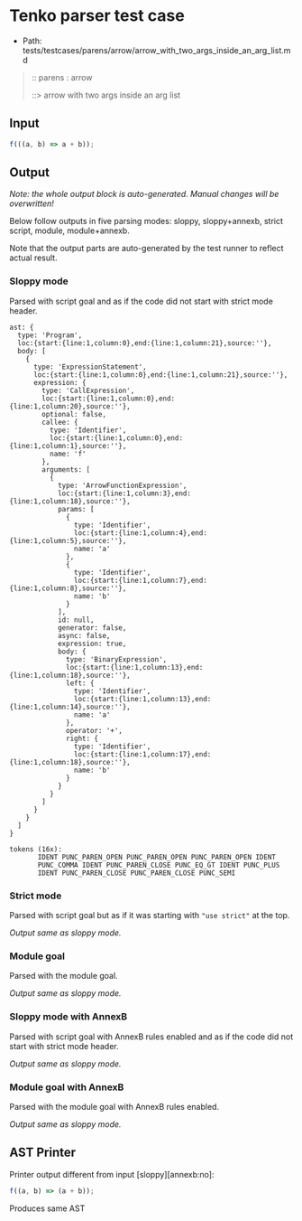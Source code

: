 # Tenko parser test case

- Path: tests/testcases/parens/arrow/arrow_with_two_args_inside_an_arg_list.md

> :: parens : arrow
>
> ::> arrow with two args inside an arg list

## Input

`````js
f(((a, b) => a + b));
`````

## Output

_Note: the whole output block is auto-generated. Manual changes will be overwritten!_

Below follow outputs in five parsing modes: sloppy, sloppy+annexb, strict script, module, module+annexb.

Note that the output parts are auto-generated by the test runner to reflect actual result.

### Sloppy mode

Parsed with script goal and as if the code did not start with strict mode header.

`````
ast: {
  type: 'Program',
  loc:{start:{line:1,column:0},end:{line:1,column:21},source:''},
  body: [
    {
      type: 'ExpressionStatement',
      loc:{start:{line:1,column:0},end:{line:1,column:21},source:''},
      expression: {
        type: 'CallExpression',
        loc:{start:{line:1,column:0},end:{line:1,column:20},source:''},
        optional: false,
        callee: {
          type: 'Identifier',
          loc:{start:{line:1,column:0},end:{line:1,column:1},source:''},
          name: 'f'
        },
        arguments: [
          {
            type: 'ArrowFunctionExpression',
            loc:{start:{line:1,column:3},end:{line:1,column:18},source:''},
            params: [
              {
                type: 'Identifier',
                loc:{start:{line:1,column:4},end:{line:1,column:5},source:''},
                name: 'a'
              },
              {
                type: 'Identifier',
                loc:{start:{line:1,column:7},end:{line:1,column:8},source:''},
                name: 'b'
              }
            ],
            id: null,
            generator: false,
            async: false,
            expression: true,
            body: {
              type: 'BinaryExpression',
              loc:{start:{line:1,column:13},end:{line:1,column:18},source:''},
              left: {
                type: 'Identifier',
                loc:{start:{line:1,column:13},end:{line:1,column:14},source:''},
                name: 'a'
              },
              operator: '+',
              right: {
                type: 'Identifier',
                loc:{start:{line:1,column:17},end:{line:1,column:18},source:''},
                name: 'b'
              }
            }
          }
        ]
      }
    }
  ]
}

tokens (16x):
       IDENT PUNC_PAREN_OPEN PUNC_PAREN_OPEN PUNC_PAREN_OPEN IDENT
       PUNC_COMMA IDENT PUNC_PAREN_CLOSE PUNC_EQ_GT IDENT PUNC_PLUS
       IDENT PUNC_PAREN_CLOSE PUNC_PAREN_CLOSE PUNC_SEMI
`````

### Strict mode

Parsed with script goal but as if it was starting with `"use strict"` at the top.

_Output same as sloppy mode._

### Module goal

Parsed with the module goal.

_Output same as sloppy mode._

### Sloppy mode with AnnexB

Parsed with script goal with AnnexB rules enabled and as if the code did not start with strict mode header.

_Output same as sloppy mode._

### Module goal with AnnexB

Parsed with the module goal with AnnexB rules enabled.

_Output same as sloppy mode._

## AST Printer

Printer output different from input [sloppy][annexb:no]:

````js
f((a, b) => (a + b));
````

Produces same AST

